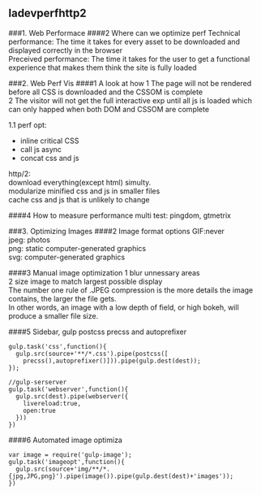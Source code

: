 ## ladevperfhttp2
###1. Web Performace
####2 Where can we optimize perf
Technical performance: The time it takes for every asset to be downloaded and displayed correctly in the browser  
Preceived performance: The time it takes for the user to get a functional experience that makes them think the site is fully loaded  

###2. Web Perf Vis
####1 A look at how
1 The page will not be rendered before all CSS is downloaded and the CSSOM is complete  
2 The visitor will not get the full interactive exp until all js is loaded which can only happed when both DOM and CSSOM are complete  

1.1 perf opt:
- inline critical CSS
- call js async
- concat css and js


http/2:  
download everything(except html) simulty.  
modularize minified css and js in smaller files  
cache css and js that is unlikely to change

####4 How to measure performance
multi test:
pingdom, gtmetrix

###3. Optimizing Images
####2 Image format options
GIF:never  
jpeg: photos  
png: static computer-generated graphics  
svg: computer-generated graphics

####3 Manual image optimization
1 blur unnessary areas  
2 size image to match largest possible display  
The number one rule of .JPEG compression is the more details the image contains, the larger the file gets.  
In other words, an image with a low depth of field, or high bokeh, will produce a smaller file size. 

####5 Sidebar, gulp postcss precss and autoprefixer
```
gulp.task('css',function(){
  gulp.src(source+'**/*.css').pipe(postcss([
    precss(),autoprefixer()])).pipe(gulp.dest(dest));
});

//gulp-serserver
gulp.task('webserver',function(){
  gulp.src(dest).pipe(webserver({
    livereload:true,
    open:true
  }))
})
```
####6 Automated image optimiza
```
var image = require('gulp-image');
gulp.task('imageopt',function(){
  gulp.src(source+'img/**/*.{jpg,JPG,png}').pipe(image()).pipe(gulp.dest(dest)+'images'));
})
```

